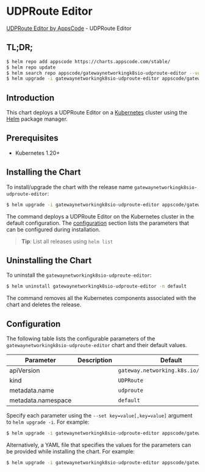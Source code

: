 # UDPRoute Editor

[UDPRoute Editor by AppsCode](https://appscode.com) - UDPRoute Editor

## TL;DR;

```bash
$ helm repo add appscode https://charts.appscode.com/stable/
$ helm repo update
$ helm search repo appscode/gatewaynetworkingk8sio-udproute-editor --version=v0.14.0
$ helm upgrade -i gatewaynetworkingk8sio-udproute-editor appscode/gatewaynetworkingk8sio-udproute-editor -n default --create-namespace --version=v0.14.0
```

## Introduction

This chart deploys a UDPRoute Editor on a [Kubernetes](http://kubernetes.io) cluster using the [Helm](https://helm.sh) package manager.

## Prerequisites

- Kubernetes 1.20+

## Installing the Chart

To install/upgrade the chart with the release name `gatewaynetworkingk8sio-udproute-editor`:

```bash
$ helm upgrade -i gatewaynetworkingk8sio-udproute-editor appscode/gatewaynetworkingk8sio-udproute-editor -n default --create-namespace --version=v0.14.0
```

The command deploys a UDPRoute Editor on the Kubernetes cluster in the default configuration. The [configuration](#configuration) section lists the parameters that can be configured during installation.

> **Tip**: List all releases using `helm list`

## Uninstalling the Chart

To uninstall the `gatewaynetworkingk8sio-udproute-editor`:

```bash
$ helm uninstall gatewaynetworkingk8sio-udproute-editor -n default
```

The command removes all the Kubernetes components associated with the chart and deletes the release.

## Configuration

The following table lists the configurable parameters of the `gatewaynetworkingk8sio-udproute-editor` chart and their default values.

|     Parameter      | Description |                     Default                     |
|--------------------|-------------|-------------------------------------------------|
| apiVersion         |             | <code>gateway.networking.k8s.io/v1alpha2</code> |
| kind               |             | <code>UDPRoute</code>                           |
| metadata.name      |             | <code>udproute</code>                           |
| metadata.namespace |             | <code>default</code>                            |


Specify each parameter using the `--set key=value[,key=value]` argument to `helm upgrade -i`. For example:

```bash
$ helm upgrade -i gatewaynetworkingk8sio-udproute-editor appscode/gatewaynetworkingk8sio-udproute-editor -n default --create-namespace --version=v0.14.0 --set apiVersion=gateway.networking.k8s.io/v1alpha2
```

Alternatively, a YAML file that specifies the values for the parameters can be provided while
installing the chart. For example:

```bash
$ helm upgrade -i gatewaynetworkingk8sio-udproute-editor appscode/gatewaynetworkingk8sio-udproute-editor -n default --create-namespace --version=v0.14.0 --values values.yaml
```
